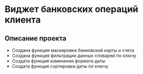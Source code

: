 # Виджет банковских операций клиента

## Описание проекта 

- Создана функция маскировки банковской карты и счета
- Создана функция фильтрации данных словарей по ключу
- Создата функция изменения формата даты
- Создата функция сортировки даты по ключу
